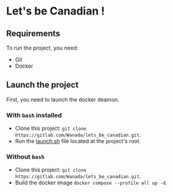 # Let's be Canadian !
## Requirements
To run the project, you need:
- Git
- Docker
## Launch the project
First, you need to launch the docker deamon.
### With `bash` installed
- Clone this project: `git clone https://gitlab.com/Wanada/lets_be_canadian.git`.
- Run the [launch.sh](launch.sh) file located at the project's root.
### Without `bash`
- Clone this project: `git clone https://gitlab.com/Wanada/lets_be_canadian.git`.
- Build the docker image `docker compose --profile all up -d`.

